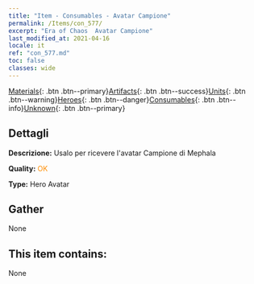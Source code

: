 ```yaml
---
title: "Item - Consumables - Avatar Campione"
permalink: /Items/con_577/
excerpt: "Era of Chaos  Avatar Campione"
last_modified_at: 2021-04-16
locale: it
ref: "con_577.md"
toc: false
classes: wide
---
```

 [Materials](/it/Items/){: .btn .btn--primary}[Artifacts](/it/Items/Artifacts/){: .btn .btn--success}[Units](/it/Items/Units/){: .btn .btn--warning}[Heroes](/it/Items/Heroes/){: .btn .btn--danger}[Consumables](/it/Items/Consumables/){: .btn .btn--info}[Unknown](/it/Items/Unknown/){: .btn .btn--primary}

## Dettagli
 **Descrizione:** Usalo per ricevere l'avatar Campione di Mephala

 **Quality:** <span style="color: #FF8C00">OK</span>

 **Type:** Hero Avatar

## Gather

  None

## This item contains:

  None

